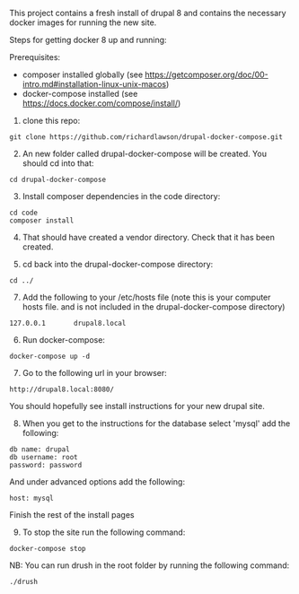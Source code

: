 This project contains a fresh install of drupal 8 and contains the necessary docker images for running the new site.

Steps for getting docker 8 up and running:

Prerequisites:

- composer installed globally (see https://getcomposer.org/doc/00-intro.md#installation-linux-unix-macos)
- docker-compose installed (see https://docs.docker.com/compose/install/)

1. clone this repo:

```
git clone https://github.com/richardlawson/drupal-docker-compose.git
```

2. An new folder called drupal-docker-compose will be created. You should cd into that:

```
cd drupal-docker-compose
```

3. Install composer dependencies in the code directory:

```
cd code
composer install
```

4. That should have created a vendor directory. Check that it has been created.

5. cd back into the drupal-docker-compose directory:

```
cd ../
```

7. Add the following to your /etc/hosts file (note this is your computer hosts file. and is not included in the drupal-docker-compose directory)

```
127.0.0.1       drupal8.local
```

6. Run docker-compose:

```
docker-compose up -d
```

7. Go to the following url in your browser:

```
http://drupal8.local:8080/
```

You should hopefully see install instructions for your new drupal site.

8. When you get to the instructions for the database select 'mysql' add the following:

```
db name: drupal
db username: root
password: password
```

And under advanced options add the following:

```
host: mysql
```

Finish the rest of the install pages

9. To stop the site run the following command:

```
docker-compose stop
```

NB: You can run drush in the root folder by running the following command:

```
./drush 
```





